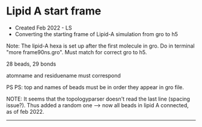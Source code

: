 # Lipid A start frame
* Created Feb 2022 -  LS
* Converting the starting frame of Lipid-A simulation from gro to h5

Note: The lipid-A hexa is set up after the first molecule in gro. Do in terminal
"more frame90ns.gro". Must match for correct gro to h5.

28 beads, 29 bonds

atomname and residuename must correspond

PS PS: top and names of beads must be in order they appear in gro file.

NOTE: It seems that the topologyparser doesn't read the last line (spacing issue?). Thus added
a random one --> now all beads in lipid A connected, as of feb 2022.

----------------------------------------------------
